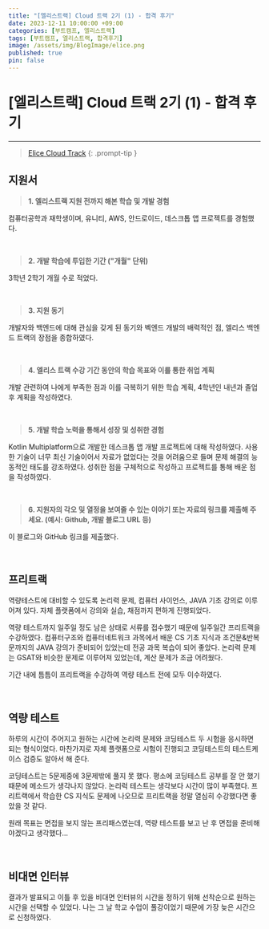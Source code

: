 ```yaml
---
title: "[엘리스트랙] Cloud 트랙 2기 (1) - 합격 후기"
date: 2023-12-11 10:00:00 +09:00
categories: [부트캠프, 엘리스트랙]
tags: [부트캠프, 엘리스트랙, 합격후기]
image: /assets/img/BlogImage/elice.png
published: true
pin: false
---
```


# [엘리스트랙] Cloud 트랙 2기 (1) - 합격 후기

---

> [Elice Cloud Track](https://elice.training/track/cloud)
{: .prompt-tip }

## 지원서

> **1. 엘리스트랙 지원 전까지 해본 학습 및 개발 경험**

컴퓨터공학과 재학생이며, 유니티, AWS, 안드로이드, 데스크톱 앱 프로젝트를 경험했다.

<br>

> **2. 개발 학습에 투입한 기간 ("개월" 단위)**

3학년 2학기 개월 수로 적었다.

<br>

> **3. 지원 동기**

개발자와 백엔드에 대해 관심을 갖게 된 동기와 벡엔드 개발의 배력적인 점, 엘리스 백엔드 트랙의 장점을 종합하였다.

<br>

> **4. 엘리스 트랙 수강 기간 동안의 학습 목표와 이를 통한 취업 계획**

개발 관련하여 나에게 부족한 점과 이를 극복하기 위한 학습 계획, 4학년인 내년과 졸업 후 계획을 작성하였다.

<br>

> **5. 개발 학습 노력을 통해서 성장 및 성취한 경험**

Kotlin Multiplatform으로 개발한 데스크톱 앱 개발 프로젝트에 대해 작성하였다. 사용한 기술이 너무 최신 기술이어서 자료가 없었다는 것을 어려움으로 들며 문제 해결의 능동적인 태도를 강조하였다. 성취한 점을 구체적으로 작성하고 프로젝트를 통해 배운 점을 작성하였다.

<br>

> **6. 지원자의 각오 및 열정을 보여줄 수 있는 이야기 또는 자료의 링크를 제출해 주세요. (예시: Github, 개발 블로그 URL 등)**

이 블로그와 GitHub 링크를 제출했다. 

<br>

## 프리트랙

역량테스트에 대비할 수 있도록 논리력 문제, 컴퓨터 사이언스, JAVA 기초 강의로 이루어져 있다. 자체 플랫폼에서 강의와 실습, 채점까지 편하게 진행되었다. 

역량 테스트까지 일주일 정도 남은 상태로 서류를 접수했기 때문에 일주일간 프리트랙을 수강하였다. 컴퓨터구조와 컴퓨터네트워크 과목에서 배운 CS 기초 지식과 조건문&반복문까지의 JAVA 강의가 준비되어 있었는데 전공 과목 복습이 되어 좋았다. 논리력 문제는 GSAT와 비슷한 문제로 이루어져 있었는데, 계산 문제가 조금 어려웠다. 

기간 내에 틈틈이 프리트랙을 수강하여 역량 테스트 전에 모두 이수하였다.

<br>

## 역량 테스트

하루의 시간이 주어지고 원하는 시간에 논리력 문제와 코딩테스트 두 시험을 응시하면 되는 형식이었다. 마찬가지로 자체 플랫폼으로 시험이 진행되고 코딩테스트의 테스트케이스 검증도 알아서 해 준다.

코딩테스트는 5문제중에 3문제밖에 풀지 못 했다. 평소에 코딩테스트 공부를 잘 안 했기 때문에 메소드가 생각나지 않았다. 논리럭 테스트는 생각보다 시간이 많이 부족했다. 프리트랙에서 학습한 CS 지식도 문제에 나오므로 프리트랙을 정말 열심히 수강했다면 좋았을 것 같다. 

원래 목표는 면접을 보지 않는 프리패스였는데, 역량 테스트를 보고 난 후 면접을 준비해야겠다고 생각했다... 

<br>

## 비대면 인터뷰

결과가 발표되고 이틀 후 있을 비대면 인터뷰의 시간을 정하기 위해 선착순으로 원하는 시간을 선택할 수 있었다. 나는 그 날 학교 수업이 풀강이었기 때문에 가장 늦은 시간으로 신청하였다. 

